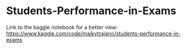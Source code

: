 # Students-Performance-in-Exams

Link to the kaggle notebook for a better view: https://www.kaggle.com/code/maikytrajano/students-performance-in-exams
